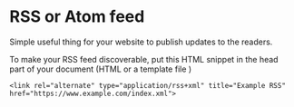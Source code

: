 # RSS or Atom feed

Simple useful thing for your website to publish updates to the readers. 

To make your RSS feed discoverable, put this HTML snippet in the head part of your document (HTML or a template file )

```
<link rel="alternate" type="application/rss+xml" title="Example RSS" href="https://www.example.com/index.xml">
```